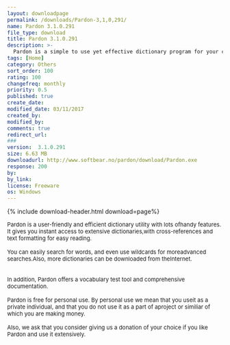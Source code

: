 ```yaml
---
layout: downloadpage
permalink: /downloads/Pardon-3,1,0,291/
name: Pardon 3.1.0.291
file_type: download
title: Pardon 3.1.0.291
description: >-
  Pardon is a simple to use yet effective dictionary program for your computer
tags: [Home]
category: Others
sort_order: 100
rating: 100
changefreq: monthly
priority: 0.5
published: true
create_date: 
modified_date: 03/11/2017
created_by: 
modified_by: 
comments: true
redirect_url: 
### 
version:  3.1.0.291
size: 6.63 MB
downloadurl: http://www.softbear.no/pardon/download/Pardon.exe
response: 200
by: 
by_link: 
license: Freeware
os: Windows
---
```


{% include download-header.html download=page%}

<p style="fix-download-text !important">
<p><font size="2"><p>Pardon is a user-friendly and efficient dictionary utility with lots ofhandy features. It gives you instant access to extensive dictionaries,with cross-references and text formatting for easy reading.<br />
<br />
You can easily search for words, and even use wildcards for moreadvanced searches.Also, more dictionaries can be downloaded from theInternet. <br />
<br />
<br />
In addition, Pardon offers a vocabulary test tool and comprehensive documentation.<br />
<br />
Pardon is free for personal use. By personal use we mean that you useit as a private individual, and that you do not use it as a part of aproject or similiar of which you are making money. <br />
<br />
Also, we ask that you consider giving us a donation of your choice if you like Pardon and use it extensively.</p></p></p>
